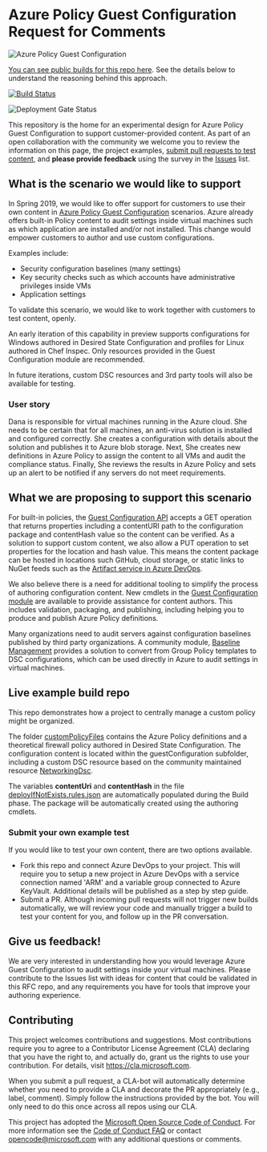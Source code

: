 # Azure Policy Guest Configuration Request for Comments
![Azure Policy Guest Configuration](https://contosodev.blob.core.windows.net/img/GuestConfigXS.png)

[You can see public  builds for this repo here](https://dev.azure.com/azvmguestpolicy/CustomGuestConfiguration/_build).
See the details below to understand the reasoning behind this approach.

[![Build Status](https://dev.azure.com/azvmguestpolicy/CustomGuestConfiguration/_apis/build/status/Microsoft.rfc_customguestconfig?branchName=master)](https://dev.azure.com/azvmguestpolicy/CustomGuestConfiguration/_build/latest?definitionId=3?branchName=master)

![Deployment Gate Status](https://vsrm.dev.azure.com/azvmguestpolicy/_apis/public/Release/badge/8cf7364a-2490-4dd7-8353-5c7e17e8728d/1/2)

This repository is the home for an experimental design for Azure Policy Guest Configuration
to support customer-provided content.
As part of an open collaboration with the community
we welcome you to review the information on this page,
the project examples,
[submit pull requests to test content](#submit-your-own-example-test),
and **please provide feedback** using the survey in the
[Issues](https://github.com/Microsoft/rfc_customguestconfig/issues)
list.

## What is the scenario we would like to support

In Spring 2019,
we would like to offer support for customers to use their own content in
[Azure Policy Guest Configuration](https://aka.ms/gcpol)
scenarios.
Azure already offers built-in Policy content to audit settings
inside virtual machines such as which application are installed and/or not installed.
This change would empower customers to author
and use custom configurations.

Examples include:

- Security configuration baselines (many settings)
- Key security checks such as which accounts have administrative privileges inside VMs
- Application settings

To validate this scenario,
we would like to work together with customers to test content, openly.

An early iteration of this capability in preview supports
configurations for Windows authored in Desired State Configuration
and profiles for Linux authored in Chef Inspec.
Only resources provided in the Guest Configuration module
are recommended.

In future iterations,
custom DSC resources and 3rd party tools will also be available for testing.

### User story

Dana is responsible for virtual machines running in the Azure cloud.
She needs to be certain that for all machines,
an anti-virus solution is installed and configured correctly.
She creates a configuration with details about the solution
and publishes it to Azure blob storage.
Next, She creates new definitions in Azure Policy
to assign the content to all VMs and audit the compliance status.
Finally, She reviews the results in Azure Policy and sets up an alert
to be notified if any servers do not meet requirements.

## What we are proposing to support this scenario

For built-in policies, the
[Guest Configuration API](https://docs.microsoft.com/en-us/rest/api/guestconfiguration/guestconfigurationassignments/get#guestconfigurationnavigation)
accepts a GET operation that returns properties
including a contentURI path to the configuration package
and contentHash value so the content can be verified.
As a solution to support custom content,
we also allow a PUT operation to set properties
for the location and hash value.
This means the content package can be hosted in locations
such GitHub, cloud storage,
or static links to NuGet feeds such as the
[Artifact service in Azure DevOps](https://docs.microsoft.com/en-us/azure/devops/pipelines/artifacts/pipeline-artifacts?view=azure-devops&tabs=yaml).

We also believe there is a need for additional tooling
to simplify the process of authoring configuration content.
New cmdlets in the
[Guest Configuration module](https://www.powershellgallery.com/packages/GuestConfiguration/)
are available to provide assistance for content authors.
This includes validation, packaging, and publishing, including helping you to produce and publish
Azure Policy definitions.

Many organizations need to audit servers against configuration baselines
published by third party organizations.
A community module,
[Baseline Management](https://github.com/microsoft/baselinemanagement)
provides a solution to convert from Group Policy templates to DSC configurations,
which can be used directly in Azure to audit settings in virtual machines.

## Live example build repo

This repo demonstrates how a project
to centrally manage a custom policy
might be organized.

The folder
[customPolicyFiles](https://github.com/Microsoft/rfc_customguestconfig/tree/master/customPolicyFiles)
contains the Azure Policy definitions
and a theoretical firewall policy
authored in Desired State Configuration.
The configuration content is located
within the guestConfiguration subfolder,
including a custom DSC resource based on the community maintained resource
[NetworkingDsc](https://github.com/PowerShell/NetworkingDsc).

The variables **contentUri** and **contentHash**
in the file
[deployIfNotExists.rules.json](https://github.com/Microsoft/rfc_customguestconfig/blob/master/customPolicyFiles/deployIfNotExists.rules.json#L85)
are automatically populated during the Build phase.
The package will be automatically created using the authoring cmdlets.

### Submit your own example test

If you would like to test your own content, there are two options available.

- Fork this repo and connect Azure DevOps to your project.
  This will require you to setup a new project in Azure DevOps with a service connection named 'ARM'
  and a variable group connected to Azure KeyVault.  Additional details will be published as
  a step by step guide.
- Submit a PR.  Although incoming pull requests will not trigger new builds automatically,
  we will review your code and manually trigger a build to test your content for you,
  and follow up in the PR conversation.

## Give us feedback!

We are very interested in understanding how you would leverage
Azure Guest Configuration to audit settings
inside your virtual machines.
Please contribute to the Issues list with ideas for content
that could be validated in this RFC repo,
and any requirements you have for tools that improve your authoring experience.

## Contributing

This project welcomes contributions and suggestions.  Most contributions require you to agree to a
Contributor License Agreement (CLA) declaring that you have the right to, and actually do, grant us
the rights to use your contribution. For details, visit https://cla.microsoft.com.

When you submit a pull request, a CLA-bot will automatically determine whether you need to provide
a CLA and decorate the PR appropriately (e.g., label, comment). Simply follow the instructions
provided by the bot. You will only need to do this once across all repos using our CLA.

This project has adopted the [Microsoft Open Source Code of Conduct](https://opensource.microsoft.com/codeofconduct/).
For more information see the [Code of Conduct FAQ](https://opensource.microsoft.com/codeofconduct/faq/) or
contact [opencode@microsoft.com](mailto:opencode@microsoft.com) with any additional questions or comments.
